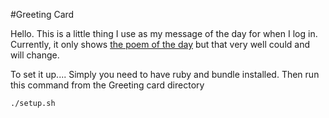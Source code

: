 #Greeting Card

Hello.
This is a little thing I use as my message of the day for when I log in. Currently, it only shows [the poem of the day](https://github.com/bwinnett12/poem-of-the-day) but that very well could and will change.

To set it up.... Simply you need to have ruby and bundle installed. Then run this command from the Greeting card directory
```
./setup.sh
```
